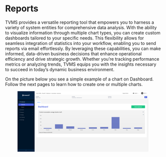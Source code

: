 # Reports

TVMS provides a versatile reporting tool that empowers you to harness a variety of system entities for comprehensive data analysis. With the ability to visualize information through multiple chart types, you can create custom dashboards tailored to your specific needs. This flexibility allows for seamless integration of statistics into your workflow, enabling you to send reports via email effortlessly. By leveraging these capabilities, you can make informed, data-driven business decisions that enhance operational efficiency and drive strategic growth. Whether you’re tracking performance metrics or analyzing trends, TVMS equips you with the insights necessary to succeed in today’s dynamic business environment.

On the picture below you see a simple example of a chart on Dashboard. Follow the next pages to learn how to create one or multiple charts.

<figure><img src="../../.gitbook/assets/image.png" alt=""><figcaption></figcaption></figure>

